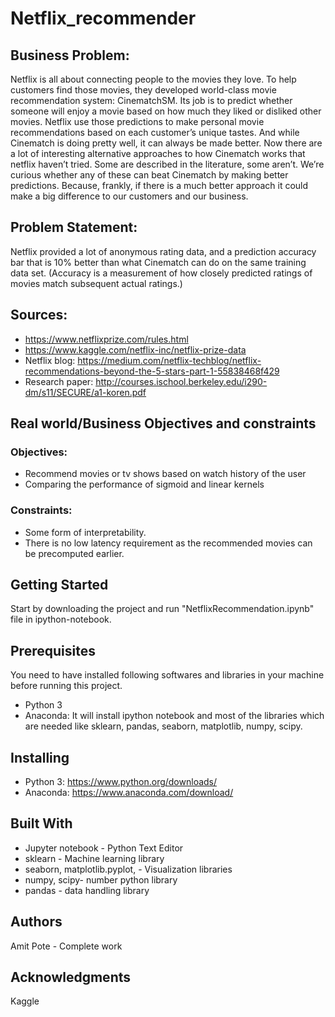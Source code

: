 # Netflix_recommender
## Business Problem: ##

Netflix is all about connecting people to the movies they love. To help customers find those movies, they developed world-class movie recommendation system: CinematchSM. Its job is to predict whether someone will enjoy a movie based on how much they liked or disliked other movies. Netflix use those predictions to make personal movie recommendations based on each customer’s unique tastes. And while Cinematch is doing pretty well, it can always be made better. Now there are a lot of interesting alternative approaches to how Cinematch works that netflix haven’t tried. Some are described in the literature, some aren’t. We’re curious whether any of these can beat Cinematch by making better predictions. Because, frankly, if there is a much better approach it could make a big difference to our customers and our business. 

## Problem Statement: ##

Netflix provided a lot of anonymous rating data, and a prediction accuracy bar that is 10% better than what Cinematch can do on the same training data set. (Accuracy is a measurement of how closely predicted ratings of movies match subsequent actual ratings.)

## Sources: ##
* https://www.netflixprize.com/rules.html
* https://www.kaggle.com/netflix-inc/netflix-prize-data
* Netflix blog: https://medium.com/netflix-techblog/netflix-recommendations-beyond-the-5-stars-part-1-55838468f429
* Research paper: http://courses.ischool.berkeley.edu/i290-dm/s11/SECURE/a1-koren.pdf

## Real world/Business Objectives and constraints ##
### Objectives: ###
* Recommend movies or tv shows based on watch history of the user
* Comparing the performance of sigmoid and linear kernels

### Constraints: ###
* Some form of interpretability.
* There is no low latency requirement as the recommended movies can be precomputed earlier.

## Getting Started ##
Start by downloading the project and run "NetflixRecommendation.ipynb" file in ipython-notebook.

## Prerequisites ##
You need to have installed following softwares and libraries in your machine before running this project.
* Python 3
* Anaconda: It will install ipython notebook and most of the libraries which are needed like sklearn, pandas, seaborn, matplotlib, numpy, scipy.

## Installing ## 
* Python 3: https://www.python.org/downloads/
* Anaconda: https://www.anaconda.com/download/

## Built With ## 
* Jupyter notebook - Python Text Editor
* sklearn - Machine learning library
* seaborn, matplotlib.pyplot, - Visualization libraries
* numpy, scipy- number python library
* pandas - data handling library

## Authors ##
Amit Pote - Complete work

## Acknowledgments ##
Kaggle
